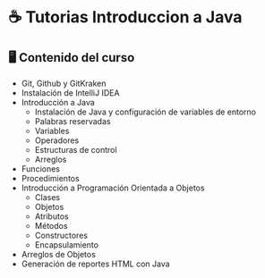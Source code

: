 # ☕️ Tutorias Introduccion a Java

## 🖥 Contenido del curso
- Git, Github y GitKraken
- Instalación de IntelliJ IDEA
- Introducción a Java
    - Instalación de Java y configuración de variables de entorno
    - Palabras reservadas
    - Variables
    - Operadores
    - Estructuras de control
    - Arreglos
- Funciones
- Procedimientos
- Introducción a Programación Orientada a Objetos
    - Clases
    - Objetos
    - Atributos
    - Métodos
    - Constructores
    - Encapsulamiento
- Arreglos de Objetos
- Generación de reportes HTML con Java